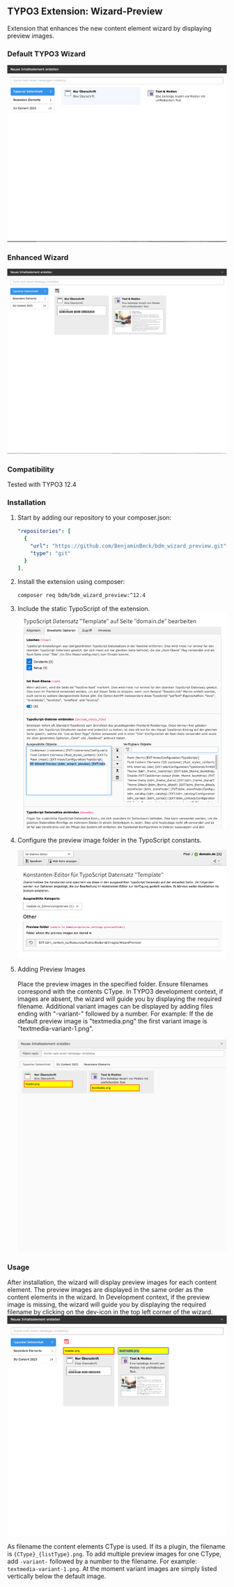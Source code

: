 ## TYPO3 Extension: Wizard-Preview

Extension that enhances the new content element wizard by displaying preview images. 

### Default TYPO3 Wizard
![wizzard-before.png](Documentation/12_4/wizard-before.png)

### Enhanced Wizard
![wizzard-after.png](Documentation/12_4/wizard-after.png)

### Compatibility
Tested with TYPO3 12.4

### Installation

1. Start by adding our repository to your composer.json:
   ```yaml
   "repositories": [
     {
       "url": "https://github.com/BenjaminBeck/bdm_wizard_preview.git",
       "type": "git"
     }
   ],
   ```
2. Install the extension using composer:
   ```sh
   composer req bdm/bdm_wizard_preview:^12.4
   ```

3. Include the static TypoScript of the extension.
   ![config_typoscript_include.png](Documentation/12_4/config_typoscript_include.png)


4. Configure the preview image folder in the TypoScript constants.
   
   ![config_typoscript.png](Documentation/12_4/config_typoscript.png)

5. Adding Preview Images<br>
   <br>
   Place the preview images in the specified folder. Ensure filenames correspond with the contents CType. In TYPO3 development context, if images are absent, the wizard will guide you by displaying the required filename. Additional variant images can be displayed by adding files ending with "-variant-" followed by a number. For example: If the de default preview image is "textmedia.png" the first variant image is "textmedia-variant-1.png".<br>
    <br>
   ![extension-filename-help.png](Documentation/extension-filename-help.png)

### Usage
After installation, the wizard will display preview images for each content element. The preview images are displayed in the same order as the content elements in the wizard.
In Development context, if the preview image is missing, the wizard will guide you by displaying the required filename by clicking on the dev-icon in the top left corner of the wizard.
![usage_filename.png](Documentation/12_4/usage_filename.png)

As filename the content elements CType is used. If its a plugin, the filename is `{CType}_{listType}.png`.
To add multiple preview images for one CType, add `-variant-` followed by a number to the filename. For example: `textmedia-variant-1.png`.
At the moment variant images are simply listed vertically below the default image.
